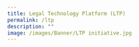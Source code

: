 ```yaml
---
title: Legal Technology Platform (LTP)
permalink: /ltp
description: ""
image: /images/Banner/LTP initiative.jpg
---
```

